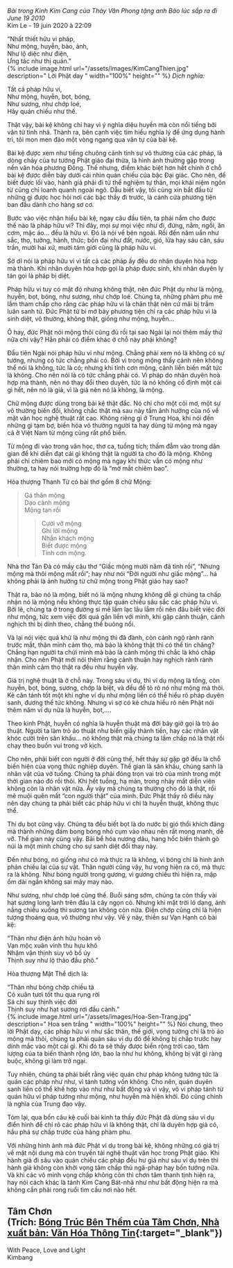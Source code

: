 *Bài trong Kinh Kim Cang của Thày Vân Phong tặng anh Bảo lúc sắp ra đi June 19 2010*   
Kim Le	- 19 juin 2020 à 22:09   

“Nhất thiết hữu vi pháp,  
Như mộng, huyễn, bào, ảnh,  
Như lộ diệc như điện,  
Ưng tác như thị quán.”   
{% 
   include image.html url="/assets/images/KimCangThien.jpg"
                      description=" Lời Phật day "
                      width="100%"
                      height=""
%}
*Dịch nghĩa:*  

Tất cả pháp hữu vi,  
Như mộng, huyễn, bọt, bóng,  
Như sương, như chớp loé,  
Hãy quán chiếu như thế.   

Thật vậy, bài kệ không chỉ hay vì ý nghĩa diệu huyền mà còn nổi tiếng bởi văn từ tinh nhã. Thành ra, bên cạnh việc tìm hiểu nghĩa lý để ứng dụng hành trì, tôi mon men đảo một vòng ngang qua văn tự của bài kệ.  

Bài kệ được xem như tiếng chuông cảnh tỉnh sự vô thường của các pháp, là dòng chảy của tư tưởng Phật giáo đại thừa, là hình ảnh thường gặp trong nền văn hóa phương Đông. Thế nhưng, điểm khác biệt hơn hết chính ở chỗ bài kệ được diễn bày dưới cái nhìn quán chiếu của bậc Đại giác. Cho nên, để biết được lối vào, hành giả phải đi từ thể nghiệm tự thân, mọi khái niệm ngôn từ cũng chỉ loanh quanh ngoài ngõ. Dẫu biết vậy, tôi cũng xin bắt đầu từ những gì được học hỏi nơi các bậc thầy đi trước, là cánh cửa phương tiện ban đầu dành cho hàng sơ cơ.   

Bước vào việc nhận hiểu bài kệ, ngay câu đầu tiên, ta phải nắm cho được thế nào là pháp hữu vi? Thì đây, mọi sự mọi việc như đi, đứng, nằm, ngồi, ăn cơm, mặc áo… đều là hữu vi. Đó là nói về bên ngoài. Rồi đến năm uẩn như sắc, thọ, tưởng, hành, thức; bốn đại như đất, nước, gió, lửa hay sáu căn, sáu trần, mười hai xứ, mười tám giới cũng là pháp hữu vi.   

Sở dĩ nói là pháp hữu vi vì tất cả các pháp ấy đều do nhân duyên hòa hợp mà thành. Khi nhân duyên hòa hợp gọi là pháp được sinh, khi nhân duyên ly tán gọi là pháp bị diệt.   

Pháp hữu vi tuy có mặt đó nhưng không thật, nên đức Phật dụ như là mộng, huyễn, bọt, bóng, như sương, như chớp loé. Chúng ta, những phàm phu mê lầm tham chấp cho rằng các pháp hữu vi là chân thật nên cứ mãi bị trầm luân sanh tử. Đức Phật từ bi mở bày phương tiện chỉ ra các pháp hữu vi là sinh diệt, vô thường, không thật, giống như mộng, huyễn…   

Ô hay, đức Phật nói mộng thôi cũng đủ rồi tại sao Ngài lại nói thêm mấy thứ nữa chi vậy? Hẳn phải có điểm khác ở chỗ này phải không?   

Đầu tiên Ngài nói pháp hữu vi như mộng. Chẳng phải xem nó là không có sự tướng, nhưng có tức chẳng phải có. Bởi vì trong mộng thấy cảnh nên không thể nói là không, tức là có; nhưng khi tỉnh cơn mộng, cảnh liền biến mất tức là không. Cho nên nói là có tức chẳng phải có. Vì pháp do nhân duyên hoà hợp mà thành, nên nó thay đổi theo duyên, tức là nó không cố định một cái gì hết, nên nó là giả, vì là giả nên nó là không, là mộng.   

Chữ mộng được dùng trong bài kệ thật đắc. Nó chỉ cho một cõi mơ, một sự vô thường biến đổi, không chắc thật mà sau này tầm ảnh hưởng của nó về mặt văn học nghệ thuật rất cao. Không riêng gì ở Trung Hoa, khi nói đến những gì tạm bợ, biến hóa vô thường người ta hay dùng từ mộng mà ngay cả ở Việt Nam từ mộng cũng rất phổ biến.   

Từ mộng đi vào trong văn học, thơ ca, tuồng tích; thấm đẫm vào trong dân gian để khi diễn đạt cái gì không thật là người ta cho đó là mộng. Không phải chỉ chiêm bao mới có mộng mà ngay khi thức vẫn có mộng như thường, ta hay nói trường hợp đó là “mở mắt chiêm bao”.  

Hòa thượng Thanh Từ có bài thơ gồm 8 chữ Mộng:   

>Gá thân mộng  
>Dạo cảnh mộng  
>Mộng tan rồi  
>>Cười vỡ mộng  
>Ghi lời mộng  
>Nhắn khách mộng  
>Biết được mộng  
>Tỉnh cơn mộng.  

Nhà thơ Tản Đà có mấy câu thơ “Giấc mộng mười năm đã tỉnh rồi”, “Nhưng mộng mà thôi mộng mất rồi”; hay như nói “Đời người như giấc mộng”… há không phải là ảnh hưởng từ chữ mộng trong Phật giáo hay sao?  

Thật ra, bảo nó là mộng, biết nó là mộng nhưng không dễ gì chúng ta chấp nhận nó là mộng nếu không thực tập quán chiếu sâu sắc các pháp hữu vi. Bởi lẽ, chúng ta ở trong đường si mê lầm lạc lâu lắm rồi nên đâu biết việc đời như mộng, tức xem việc đời quá gắn liền với mình, khi gặp cảnh thuận, cảnh nghịch thì bị dính theo, chẳng thể buông nổi.   
 

Vả lại nói việc quá khứ là như mộng thì đã đành, còn cảnh ngộ rành rành trước mắt, thân mình cảm thọ, mà bảo là không thật thì có thể tin chăng? Chẳng hạn người ta chửi mình mà bảo là cảnh mộng thì chắc là khó chấp nhận. Cho nên Phật mới nói thêm rằng cảnh thuận hay nghịch rành rành thân mình cảm thọ thật ra đều như huyễn vậy.   

Giá trị nghệ thuật là ở chỗ này. Trong sáu ví dụ, thì ví dụ mộng là tổng, còn huyễn, bọt, bóng, sương, chớp là biệt, và đều để tỏ rõ nó như mộng mà thôi. Kẻ căn tánh tốt một khi nghe ví dụ như mộng liền có thể hiểu rõ pháp duyên sanh, đương thể tức không. Nhưng vì sợ có kẻ chưa hiểu rõ nên Phật nói thêm năm ví dụ nữa là huyễn, bọt,….   

Theo kinh Phật, huyễn có nghĩa là huyễn thuật mà đời bây giờ gọi là trò ảo thuật. Người ta làm trò ảo thuật như biến giấy thành tiền, hay các nhân vật khóc cười trên sân khấu… nó không thật mà chúng ta lầm chấp nó là thật rồi chạy theo buồn vui trong vở kịch.   

Cho nên, phải biết con người ở đời cũng thế, hết thảy sự gặp gỡ đều là chỗ biến hiện của vọng thức nghiệp duyên. Thế gian là sân khấu, chúng sanh là nhân vật của vở tuồng. Chúng ta phải đóng trọn vai trò của mình trong một thời gian nào đó rồi thôi. Khi hết tuồng, hạ màn, trong nháy mắt diễn viên không còn là nhân vật nữa. Ấy vậy mà chúng ta thường cho đó là thật, rồi mê muội quên mất “con người thật” của mình. Đức Phật thấy rõ điều này nên dạy chúng ta phải biết các pháp hữu vi chỉ là huyễn thuật, không thực thể.   

Thí dụ bọt cũng vậy. Chúng ta đều biết bọt là do nước bị gió thổi khích đãng mà thành những đám bong bóng nhỏ cụm vào nhau nên rất mong manh, dễ vỡ. Thế gian này cũng vậy. Bãi bể hóa nương dâu, hang hốc biến thành gò núi là một minh chứng cho sự sanh diệt đổi thay này.   

Đến như bóng, nó giống như có mà thực ra là không, vì bóng chỉ là hình ảnh phản chiếu lại của sự vật. Thân người cũng vậy, hư vọng hiện ra có, mà thực ra là không. Như bóng người trong gương, vì gương chiếu thì hiện ra, mập ốm dài ngắn không sai mảy may nào.   

Như sương, như chớp loé cũng thế. Buổi sáng sớm, chúng ta còn thấy vài hạt sương long lanh trên đầu lá cây ngọn cỏ. Nhưng khi mặt trời ló dạng, ánh nắng chiếu xuống thì sương tan không còn nữa. Điện chớp cũng chỉ là hiện tượng thoáng qua, vô thường như vậy. Về ý này, thiền sư Vạn Hạnh có bài kệ:   

“Thân như điện ảnh hữu hoàn vô  
Vạn mộc xuân vinh thu hựu khô  
Nhậm vận thịnh suy vô bố úy  
Thịnh suy như lộ thảo đầu phô.”  

Hòa thượng Mật Thể dịch là:  

“Thân như bóng chớp chiều tà  
Cỏ xuân tươi tốt thu qua rụng rời  
Sá chi suy thịnh việc đời  
Thịnh suy như hạt sương rơi đầu cành.”  
{% 
   include image.html url="/assets/images/Hoa-Sen-Trang.jpg"
                      description=" Hoa sen trắng "
                      width="100%"
                      height=""
%}
Nói chung, theo lời Phật dạy, các pháp hữu vi như sắc thân, thế giới, vọng tưởng chỉ là trò ảo mộng mà thôi, chúng ta phải quán sáu ví dụ đó để không bị chấp trước hay dính mắc vào một cái gì. Khi đó ta sẽ thấy được biển rộng trời cao, tâm lượng của ta biến thành rộng lớn, bao la như hư không, không bị vật gì ràng buộc, không gì làm trở ngại.  

Tuy nhiên, chúng ta phải biết rằng việc quán chư pháp không tướng tức là quán các pháp như như, vì tánh tướng vốn không. Cho nên, quán duyên sanh liền có thể khế hợp vào như như bất động và vì vậy, vô vi pháp tánh từ quán hữu vi pháp tướng như mộng, như huyễn mà hiện khởi. Đó cũng chính là nghĩa của Trung đạo vậy.  

Tóm lại, qua bốn câu kệ cuối bài kinh ta thấy đức Phật đã dùng sáu ví dụ điển hình để chỉ rõ các pháp hữu vi là không thật, chỉ là duyên hợp giả có, hầu phá sự chấp trước của hàng phàm phu.  

Với những hình ảnh mà đức Phật ví dụ trong bài kệ, không những có giá trị về mặt nội dung mà còn truyền tải nghệ thuật văn học trong Phật giáo. Khi hành giả đi sâu vào quán chiếu các pháp đều hư giả như sáu ví dụ trên thì hành giả không còn khởi vọng tâm chấp thủ ngã-pháp hay bốn tướng nữa. Và khi các vô minh vọng chấp không còn thì chơn tâm thanh tịnh hiện ra, hay nói cách khác là tánh Kim Cang Bát-nhã như như bất động hiện ra mà không cần phải rong ruổi tìm cầu nơi nào hết.  

Tâm Chơn  
(Trích: [Bóng Trúc Bên Thềm của Tâm Chơn, Nhà xuất bản: Văn Hóa Thông Tin](https://quangduc.com/p5427a32758/bong-truc-ben-them){:target="_blank"})  
--
With Peace, Love and Light   
Kimbang  